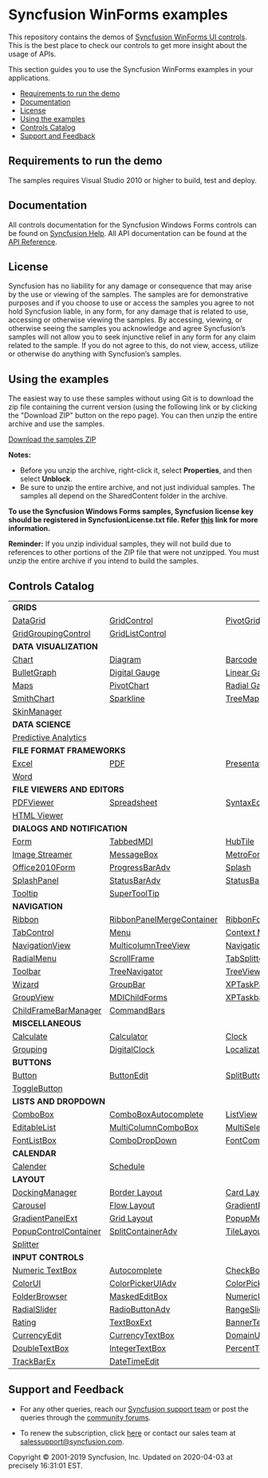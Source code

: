 # Syncfusion WinForms examples

This repository contains the demos of [Syncfusion WinForms UI controls](https://www.syncfusion.com/products/winforms?utm_source=github&utm_medium=listing). This is the best place to check our controls to get more insight about the usage of APIs.

This section guides you to use the Syncfusion WinForms examples in your applications.

* [Requirements to run the demo](#requirements-to-run-the-demo)
* [Documentation](#documentation)
* [License](#license)
* [Using the examples](#using-the-examples)
* [Controls Catalog](#controls-catalog)
* [Support and Feedback](#support-and-feedback)

## <a name="requirements-to-run-the-demo"></a>Requirements to run the demo ##

The samples requires Visual Studio 2010 or higher to build, test and deploy. 

## <a name="documentation"></a>Documentation ##

All controls documentation for the Syncfusion Windows Forms controls can be found on [Syncfusion Help](https://help.syncfusion.com/windowsforms/overview?utm_source=github&utm_medium=listing). All API documentation can be found at the [API Reference](https://help.syncfusion.com/cr/windowsforms?utm_source=github&utm_medium=listing).


## <a name="license"></a>License ##

Syncfusion has no liability for any damage or consequence that may arise by the use or viewing of the samples. The samples are for demonstrative purposes and if you choose to use or access the samples you agree to not hold Syncfusion liable, in any form, for any damage that is related to use, accessing or otherwise viewing the samples. By accessing, viewing, or otherwise seeing the samples you acknowledge and agree Syncfusion’s samples will not allow you to seek injunctive relief in any form for any claim related to the sample. If you do not agree to this, do not view, access, utilize or otherwise do anything with Syncfusion’s samples.

## <a name="using-the-samples"></a>Using the examples ##

The easiest way to use these samples without using Git is to download the zip file containing the current version (using the following link or by clicking the "Download ZIP" button on the repo page). You can then unzip the entire archive and use the samples.

   [Download the samples ZIP](../../archive/master.zip)

   **Notes:** 
   * Before you unzip the archive, right-click it, select **Properties**, and then select **Unblock**.
   * Be sure to unzip the entire archive, and not just individual samples. The samples all depend on the SharedContent folder in the archive.  

**To use the Syncfusion Windows Forms samples, Syncfusion license key should be registered in SyncfusionLicense.txt file. Refer [this](https://www.syncfusion.com/kb/9002?utm_source=github&utm_medium=listing) link for more information.**



**Reminder:** If you unzip individual samples, they will not build due to references to other portions of the ZIP file that were not unzipped. You must unzip the entire archive if you intend to build the samples.


## <a name="controls-catalog"></a>Controls Catalog ## 

<table>
<tr>
<td colspan="3" rowspan="1">
<b>GRIDS<b>
</td>
</tr>    
<tr>
<td>
<a href="DataGrid.WinForms/Samples">DataGrid</a>
</td>
<td>
<a href="Grid.Windows/Samples/Serialization/Serialization%20Demo">GridControl</a>
</td>
<td>
<a href="XlsIO.Windows/Samples/Business%20Intelligence/Pivot%20Table">PivotGrid</a>
</td>
</tr>
<tr>
<td>
<a href="Grid.Grouping.Windows/Samples">GridGroupingControl</a>
</td>
<td>
<a href="Grid.Windows/Samples/Grid%20List%20Control">GridListControl</a>
</td>
<td/>
</tr>
<tr>
<td colspan="3" rowspan="1">
<b>DATA VISUALIZATION</b>
</td>
</tr>    
<tr>
<td>
<a href="Chart.Windows/Samples">Chart</a>
</td>
<td>
<a href="Diagram.Windows/Samples">Diagram</a>
</td>
<td>
<a href="SfBarcode.Windows/Samples">Barcode</a>
</td>
</tr>
<tr>
<td>
<a href="BulletGraph.Windows/Samples">BulletGraph</a>
</td>
<td>
<a href="Gauge.Windows/Samples/DigitalGauge/DigitalGauge">Digital Gauge</a>
</td>
<td>
<a href="Gauge.Windows/Samples/LinearGauge/LinearGauge">Linear Gauge</a>
</td>
</tr>
<tr>
<td>
<a href="Maps.Windows">Maps</a>
</td>
<td>
<a href="XlsIO.Windows/Samples/Business%20Intelligence/Pivot%20Chart">PivotChart</a>
</td>
<td>
<a href="Gauge.Windows/Samples/RadialGauge/RadialGauge">Radial Gauge</a>
</td>

</tr>
<tr>
<td>
<a href="SmithChart.WinForms/Samples">SmithChart</a>
</td>
<td>
<a href="Spreadsheet.Windows/Samples/Sparklines">Sparkline</a>
</td>
<td>
<a href="TreeMap.Windows">TreeMap</a>
</td>
</tr>
<tr>
<td>
<a href="Tools.Windows/Samples/Skin%20Manager/Skin%20Manager">SkinManager</a>
</td>
<td/>
<td/>
</tr>
<tr>
<td colspan="3" rowspan="1">
<b>DATA SCIENCE</b>
</td>
</tr>    
<tr>
<td colspan="3" rowspan="1">
<a href="PMML.Windows/PMMLWFSampleBrowser">Predictive Analytics</a>
</td>
</tr>
<tr>
<td colspan="3" rowspan="1">
<b>FILE FORMAT FRAMEWORKS</b>
</td>
</tr>    
<tr>
<td>
<a href="XlsIO.Windows/Samples">Excel</a>
</td>
<td>
<a href="PDF.Windows/Samples">PDF</a>
</td>
<td>
<a href="Presentation.Windows/Samples">Presentation</a>
</td>
</tr>
<tr>
<td>
<a href="DocIO.Windows/Samples">Word</a>
</td>
<td/>
<td/>
</tr>
<tr>
<td colspan="3" rowspan="1">
<b>FILE VIEWERS AND EDITORS
</tr>
<tr>
<td >
<a href="PdfViewer.Windows/Samples">PDFViewer</a>
</td>
<td>
<a href="Spreadsheet.Windows">Spreadsheet</a>
</td>
<td>
<a href="Tools.Windows/Samples/Editor%20Controls/Editor%20Controls">SyntaxEditor</a>
</td>
</tr>
<tr>
<td>
<a href="HTMLUI.Windows">HTML Viewer</a>
</td>
<td/>
<td/>
</tr>
<tr>
<td colspan="3" rowspan="1">
<b>DIALOGS AND NOTIFICATION</b>
</td>
</tr>    
<tr>
<td>
<a href="Core.WinForms/Samples/SfForm">Form</a>
</td>
<td>
<a href="Tools.Windows/Samples/TabbedMdi%20manager/Tabbed%20MDI">TabbedMDI</a>
</td>
<td>
<a href="Tools.Windows/Samples/HubTile/HubTile/HubTile">HubTile</a>
</td>

</tr>
<tr>
<td>
<a href="Tools.Windows/Samples/Tile%20layout/TileLayout">Image Streamer</a>
</td>
<td>
<a href="Tools.Windows/Samples/MessageBoxAdv">MessageBox</a>
</td>
<td>
<a href="Tools.Windows/Samples">MetroForm</a>
</td>
</tr>
<tr>
<td>
<a href="Tools.Windows/Samples/Office%20Style%20Form/Office2010Form">Office2010Form</a>
</td>
<td>
<a href="Tools.Windows/Samples/Progressbar">ProgressBarAdv</a>
</td>
<td>
<a href="Tools.Windows/Samples/Splash/Splash%20Control">Splash</a>
</td>
</tr>

<tr>
<td>
<a href="Tools.Windows/Samples/Splash/SplashPanel">SplashPanel</a>
</td>
<td>
<a href="Tools.Windows/Samples/StatusBar/StatusBarAdv">StatusBarAdv</a>
</td>
<td>
<a href="Tools.Windows/Samples/StatusBar/StatusBarAdv%20Panel">StatusBarAdvPanel</a>
</td>
</tr>
<tr>
<td>
<a href="Core.WinForms/Samples/SfToolTip/GettingStarted">Tooltip</a>
</td>
<td>
<a href="Tools.Windows/Samples/Super%20Tooltip/SuperTooltip">SuperToolTip</a>
</td>
<td/>
</tr>

<tr>
<td colspan="3" rowspan="1">
<b>NAVIGATION</b>
</td>
</tr>    
<tr>
<td>
<a href="Tools.Windows/Samples/Ribbon/RibbonControlAdv">Ribbon</a>
</td>
<td>
<a href="Tools.Windows/Samples/Ribbon/RibbonMerge">RibbonPanelMergeContainer</a>
</td>
<td>
<a href="Tools.Windows/Samples/Ribbon">RibbonForm</a>
</td>
</tr>
<tr>
<td>
<a href="Tools.Windows/Samples/TabControl">TabControl</a>
</td>
<td>
<a href="Tools.Windows/Samples/Menu">Menu</a>
</td>
<td>
<a href="Tools.Windows/Samples/Context%20Menu">Context Menu</a>
</td>
</tr>

<tr>
<td>
<a href="Tools.Windows/Samples/Hierarchical%20navigator/Navigation%20View">NavigationView</a>
</td>
<td>
<a href="Tools.Windows/Samples/MultiColumnTreeView">MulticolumnTreeView</a>
</td>
<td>
<a href="Tools.Windows/Samples/NavigationDrawer">NavigationDrawer</a>
</td>
</tr>

<tr>
<td>
<a href="Tools.Windows/Samples/RadialMenu">RadialMenu</a>
</td>
<td>
<a href="Tools.Windows/Samples/Scrollers%20Frame/Scrollers%20Frame">ScrollFrame</a>
</td>
<td>
<a href="Tools.Windows/Samples/Container%20controls/TabBarSplitter">TabSplitter Container</a>
</td>
</tr>

<tr>
<td>
<a href="Tools.Windows/Samples/ToolBars/Toolbars">Toolbar</a>
</td>
<td>
<a href="Tools.Windows/Samples/TreeNavigator">TreeNavigator</a>
</td>
<td>
<a href="Tools.Windows/Samples/TreeView">TreeView</a>
</td>
</tr>
<tr>
<td>
<a href="Tools.Windows/Samples/Wizard/Wizard%20Control">Wizard</a>
</td>
<td>
<a href="Tools.Windows/Samples/GroupBar">GroupBar</a>
</td>
<td>
<a href="Tools.Windows/Samples/Wizard/Task%20Pane">XPTaskPane</a>
</td>
</tr>

<tr>
<td>
<a href="Grid.Grouping.Windows">GroupView</a>
</td>
<td>
<a href="Tools.Windows/Samples/Menu/MDI%20Merge">MDIChildForms</a>
</td>
<td>
<a href="Tools.Windows/Samples/TaskBar/XpTaskbar">XPTaskbar</a>
</td>
</tr>

<tr>
<td>
<a href="Tools.Windows/Samples/Menu">ChildFrameBarManager</a>
</td>
<td>
<a href="Tools.Windows/Samples/ToolBars/Command%20Bars">CommandBars</a>
</td>
<td/>
</tr>

<tr>
<td colspan="3" rowspan="1">
<b>MISCELLANEOUS</b>
</td>
</tr>    
<tr>
<td>
<a href="Calculate.Windows/Samples">Calculate</a>
</td>
<td>
<a href="Tools.Windows/Samples/Input%20Controls/Calculator">Calculator</a>
</td>
<td>
<a href="Tools.Windows/Samples/Clock/Clock">Clock</a>
</td>
</tr>
<tr>
<td>
<a href="Grid.Grouping.Windows/Samples">Grouping</a>
</td>
<td>
<a href="Tools.Windows/Samples/Digital%20Clock">DigitalClock</a>
</td>
<td>
<a href="Tools.Windows/Samples/Localization">Localization</a>
</td>
</tr>

<tr>
<td colspan="3" rowspan="1">
<b>BUTTONS</b>
</td>
</tr>    
<tr>
<td>
<a href="Core.WinForms/Samples/SfButton">Button</a>
</td>
<td>
<a href="Tools.Windows/Samples/Editor%20Controls/Editor%20Controls">ButtonEdit</a>
</td>
<td>
<a href="Core.WinForms/Samples/SfButton/Buttons">SplitButton</a>
</td>
</tr>
<tr>
<td>
<a href="Tools.Windows/Samples/ToggleButton/ToggleButton">ToggleButton</a>
</td>
<td/>
<td/>
</tr>

<tr>
<td colspan="3" rowspan="1">
<b>LISTS AND DROPDOWN</b>
</td>
</tr>
<tr>
<td>
<a href="ListView.WinForms/Samples/SfComboBox">ComboBox</a>
</td>
<td>
<a href="Tools.Windows/Samples/List%20Controls/ComboBox%20Autocomplete">ComboBoxAutocomplete</a>
</td>
<td>
<a href="ListView.WinForms/Samples/SfListView">ListView</a>
</td>
</tr>
<tr>
<td>
<a href="Tools.Windows/Samples/Editor%20Controls/Editor%20Controls">EditableList</a>
</td>
<td>
<a href="Tools.Windows/Samples/List%20Controls/Multi%20Column%20ComboBox">MultiColumnComboBox</a>
</td>
<td>
<a href="ListView.WinForms/Samples/SfComboBox/MultiSelection">MultiSelectionComboBox</a>
</td>
</tr>

<tr>
<td>
<a href="Tools.Windows/Samples/List%20Controls/FontListBox">FontListBox</a>
</td>
<td>
<a href="Tools.Windows/Samples/List%20Controls/Combo%20DropDown">ComboDropDown</a>
</td>
<td>
<a href="Tools.Windows/Samples/FontComboBox">FontComboBox</a>
</td>
</tr>

<tr>
<td colspan="3" rowspan="1">
<b>CALENDAR</b>
</td>
</tr>
<tr>
<td>
<a href="Tools.Windows/Samples/Input%20Controls/SfCalendar">Calender</a>
</td>
<td>
<a href="Schedule.Windows/Samples">Schedule</a>
</td>
<td/>
</tr>

<tr>
<td colspan="3" rowspan="1">
<b>LAYOUT</b>
</td>
</tr>    
<tr>
<td>
<a href="Tools.Windows/Samples/Docking%20manager">DockingManager</a>
</td>
<td>
<a href="Tools.Windows/Samples/Layout manager/BorderLayout">Border Layout</a>
</td>
<td>
<a href="Tools.Windows/Samples/Layout manager/CardLayout">Card Layout</a>
</td>
</tr>

<tr>
<td>
<a href="Tools.Windows/Samples/Carousel/Carousel">Carousel</a>
</td>
<td>
<a href="Tools.Windows/Samples/Layout manager/FlowLayout">Flow Layout</a>
</td>
<td>
<a href="Tools.Windows/Samples/Container%20controls/Gradient%20Panel">GradientPanel</a>
</td>
</tr>

<tr>
<td>
<a href="Tools.Windows/Samples/Container%20controls/Gradient%20Panel">GradientPanelExt</a>
</td>
<td>
<a href="Tools.Windows/Samples/Layout manager/GridLayout">Grid Layout</a>
</td>
<td>
<a href="Tools.Windows/Samples/Container%20controls/Popup%20Container">PopupMenu</a>
</td>
</tr>

<tr>
<td>
<a href="Tools.Windows/Samples/Container%20controls/Popup%20Container">PopupControlContainer</a>
</td>
<td>
<a href="Tools.Windows/Samples/Container%20controls/Split%20ContainerAdv">SplitContainerAdv</a>
</td>
<td>
<a href="Tools.Windows/Samples/Tile%20layout/TileLayout">TileLayout</a>
</td>
</tr>
<tr>
<td>
<a href="Tools.Windows/Samples/Tile%20layout/TileLayout">Splitter</a>
</td>
<td/>
<td/>
</tr>


<tr>
<td colspan="3" rowspan="1">
<b>INPUT CONTROLS</b>
</td>
</tr>                               
<tr>
<td>
<a href="Tools.Windows/Samples/Input%20Controls/SfNumericTextBox">Numeric TextBox</a>
</td>
<td>
<a href="Tools.Windows/Samples/Input%20Controls/Autocomplete">Autocomplete</a>
</td>
<td>
<a href="Tools.Windows/Samples/Input%20Controls/CheckBoxAdv">CheckBoxAdv</a>
</td>
</tr>
<tr>
<td>
<a href="Tools.Windows/Samples/ColorUI%20Controls/Color%20UI%20Control">ColorUI</a>
</td>
<td>
<a href="Tools.Windows/Samples/ColorUI%20Controls/Color%20UI%20Control">ColorPickerUIAdv</a>
</td>
<td>
<a href="Tools.Windows/Samples/ColorUI%20Controls/ColorPickerButton">ColorPicker Button</a>
</td>
</tr>
<tr>
<td>
<a href="Tools.Windows/Samples/FolderBrowser/Folder%20Browser">FolderBrowser</a>
</td>
<td>
<a href="Tools.Windows/Samples/Editor%20Controls/Editor%20Controls">MaskedEditBox</a>
</td>
<td>
<a href="Tools.Windows/Samples/Editor%20Controls/Editor%20Controls">NumericUpdownExt</a>
</td>
</tr>
<tr>
<td>
<a href="Tools.Windows/Samples/RadialSlider/RadialSlider">RadialSlider</a>
</td>
<td>
<a href="Tools.Windows/Samples/Input%20Controls/RadioButtonAdv">RadioButtonAdv</a>
</td>
<td>
<a href="Tools.Windows/Samples/RangeSlider">RangeSlider</a>
</td>
</tr>
<tr>
<td>
<a href="Tools.Windows/Samples/RatingControl">Rating</a>
</td>
<td>
<a href="Tools.Windows/Samples/Editor%20Controls/Editor%20Controls">TextBoxExt</a>
</td>
<td>
<a href="Tools.Windows/Samples/Editor%20Controls/Editor%20Controls">BannerText</a>
</td>
</tr>

<tr>
<td>
<a href="Tools.Windows/Samples/Editor%20Controls/Editor%20Controls">CurrencyEdit</a>
</td>
<td>
<a href="Tools.Windows/Samples/Editor%20Controls/Editor%20Controls">CurrencyTextBox</a>
</td>
<td>
<a href="Tools.Windows/Samples/Editor%20Controls/Editor%20Controls">DomainUpdownExt</a>
</td>
</tr>
<tr>

<td>
<a href="Tools.Windows/Samples/Editor%20Controls/Editor%20Controls">DoubleTextBox</a>
</td>
<td>
<a href="Tools.Windows/Samples/Editor%20Controls/Editor%20Controls">IntegerTextBox</a>
</td>
<td>
<a href="Tools.Windows/Samples/Editor%20Controls/Editor%20Controls">PercentTextBox</a>
</td>
</tr>
<tr>
<td>
<a href="Tools.Windows/Samples/Editor%20Controls/Editor%20Controls">TrackBarEx</a>
</td>
<td>
<a href="Tools.Windows/Samples/Input%20Controls/SfDateTimeEdit/Getting%20Started">DateTimeEdit</a>
</td>
<td/>
</tr>
</table>

## <a name="support-and-feedback"></a>Support and Feedback ##

* For any other queries, reach our [Syncfusion support team](https://www.syncfusion.com/support/directtrac/incidents/newincident?utm_source=github&utm_medium=listing) or post the queries through the [community forums](https://www.syncfusion.com/forums?utm_source=github&utm_medium=listing).

* To renew the subscription, click [here](https://www.syncfusion.com/sales/products?utm_source=github&utm_medium=listing) or contact our sales team at <salessupport@syncfusion.com>.
  
<p>Copyright © 2001-2019 Syncfusion, Inc. Updated on 2020-04-03 at precisely 16:31:01 EST.</p>
